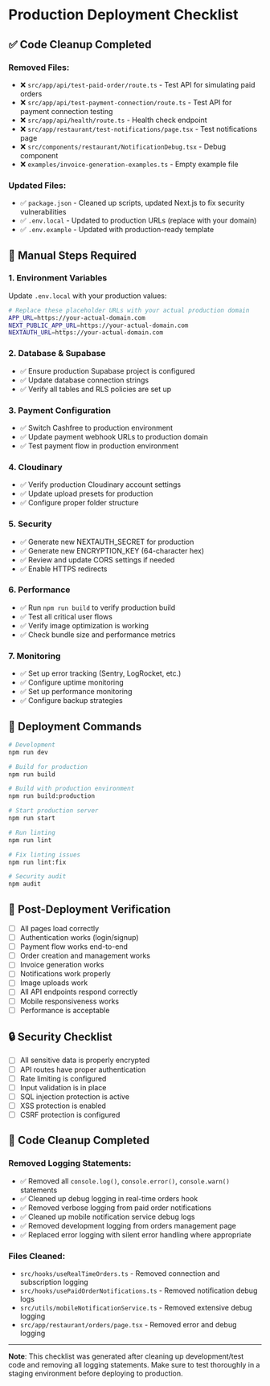 # Production Deployment Checklist

## ✅ Code Cleanup Completed

### Removed Files:
- ❌ `src/app/api/test-paid-order/route.ts` - Test API for simulating paid orders
- ❌ `src/app/api/test-payment-connection/route.ts` - Test API for payment connection testing
- ❌ `src/app/api/health/route.ts` - Health check endpoint
- ❌ `src/app/restaurant/test-notifications/page.tsx` - Test notifications page
- ❌ `src/components/restaurant/NotificationDebug.tsx` - Debug component
- ❌ `examples/invoice-generation-examples.ts` - Empty example file

### Updated Files:
- ✅ `package.json` - Cleaned up scripts, updated Next.js to fix security vulnerabilities
- ✅ `.env.local` - Updated to production URLs (replace with your domain)
- ✅ `.env.example` - Updated with production-ready template

## 🔧 Manual Steps Required

### 1. Environment Variables
Update `.env.local` with your production values:
```bash
# Replace these placeholder URLs with your actual production domain
APP_URL=https://your-actual-domain.com
NEXT_PUBLIC_APP_URL=https://your-actual-domain.com
NEXTAUTH_URL=https://your-actual-domain.com
```

### 2. Database & Supabase
- ✅ Ensure production Supabase project is configured
- ✅ Update database connection strings
- ✅ Verify all tables and RLS policies are set up

### 3. Payment Configuration
- ✅ Switch Cashfree to production environment
- ✅ Update payment webhook URLs to production domain
- ✅ Test payment flow in production environment

### 4. Cloudinary
- ✅ Verify production Cloudinary account settings
- ✅ Update upload presets for production
- ✅ Configure proper folder structure

### 5. Security
- ✅ Generate new NEXTAUTH_SECRET for production
- ✅ Generate new ENCRYPTION_KEY (64-character hex)
- ✅ Review and update CORS settings if needed
- ✅ Enable HTTPS redirects

### 6. Performance
- ✅ Run `npm run build` to verify production build
- ✅ Test all critical user flows
- ✅ Verify image optimization is working
- ✅ Check bundle size and performance metrics

### 7. Monitoring
- ✅ Set up error tracking (Sentry, LogRocket, etc.)
- ✅ Configure uptime monitoring
- ✅ Set up performance monitoring
- ✅ Configure backup strategies

## 🚀 Deployment Commands

```bash
# Development
npm run dev

# Build for production
npm run build

# Build with production environment
npm run build:production

# Start production server
npm run start

# Run linting
npm run lint

# Fix linting issues
npm run lint:fix

# Security audit
npm audit
```

## 📝 Post-Deployment Verification

- [ ] All pages load correctly
- [ ] Authentication works (login/signup)
- [ ] Payment flow works end-to-end
- [ ] Order creation and management works
- [ ] Invoice generation works
- [ ] Notifications work properly
- [ ] Image uploads work
- [ ] All API endpoints respond correctly
- [ ] Mobile responsiveness works
- [ ] Performance is acceptable

## 🔒 Security Checklist

- [ ] All sensitive data is properly encrypted
- [ ] API routes have proper authentication
- [ ] Rate limiting is configured
- [ ] Input validation is in place
- [ ] SQL injection protection is active
- [ ] XSS protection is enabled
- [ ] CSRF protection is configured

## 🧹 Code Cleanup Completed

### Removed Logging Statements:
- ✅ Removed all `console.log()`, `console.error()`, `console.warn()` statements
- ✅ Cleaned up debug logging in real-time orders hook
- ✅ Removed verbose logging from paid order notifications
- ✅ Cleaned up mobile notification service debug logs
- ✅ Removed development logging from orders management page
- ✅ Replaced error logging with silent error handling where appropriate

### Files Cleaned:
- `src/hooks/useRealTimeOrders.ts` - Removed connection and subscription logging
- `src/hooks/usePaidOrderNotifications.ts` - Removed notification debug logs
- `src/utils/mobileNotificationService.ts` - Removed extensive debug logging
- `src/app/restaurant/orders/page.tsx` - Removed error and debug logging

---

**Note**: This checklist was generated after cleaning up development/test code and removing all logging statements. Make sure to test thoroughly in a staging environment before deploying to production.